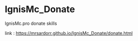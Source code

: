 # IgnisMc_Donate
IgnisMc.pro donate skills

link :    https://mrsardorr.github.io/IgnisMc_Donate/donate.html
